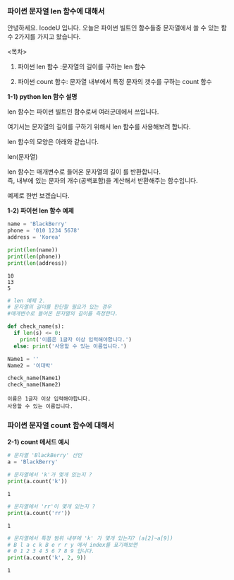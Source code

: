 ### 파이썬 문자열 len 함수에 대해서

안녕하세요. IcodeU 입니다. 
오늘은 파이썬 빌트인 함수들중 문자열에서 쓸 수 있는 함수 2가지를 가지고 왔습니다.

<목차>

1. 파이썬 len 함수 :문자열의 길이를 구하는 len 함수

2. 파이썬 count 함수: 문자열 내부에서 특정 문자의 갯수를 구하는 count 함수

**1-1) python len 함수 설명**

len 함수는 파이썬 빌트인 함수로써 여러군데에서 쓰입니다.

여기서는 문자열의 길이를 구하기 위해서 len 함수를 사용해보려 합니다.

len 함수의 모양은 아래와 같습니다.

len(문자열)

len 함수는 매개변수로 들어온 문자열의 길이 를 반환합니다.   
즉, 내부에 있는 문자의 개수(공백포함)을 계산해서 반환해주는 함수입니다.

예제로 한번 보겠습니다.

**1-2) 파이썬 len 함수 예제**


```python
name = 'BlackBerry'   
phone = '010 1234 5678' 
address = 'Korea'
```


```python
print(len(name))
print(len(phone))
print(len(address))
```

    10
    13
    5
    


```python
# len 예제 2. 
# 문자열의 길이를 판단할 필요가 있는 경우
#매개변수로 들어온 문자열의 길이를 측정한다.

def check_name(s): 
  if len(s) <= 0: 
    print('이름은 1글자 이상 입력해야합니다.') 
  else: print('사용할 수 있는 이름입니다.') 

Name1 = '' 
Name2 = '이대박'
```


```python
check_name(Name1)
check_name(Name2)
```

    이름은 1글자 이상 입력해야합니다.
    사용할 수 있는 이름입니다.
    

### 파이썬 문자열 count 함수에 대해서

**2-1) count 메서드 예시**


```python
# 문자열 'BlackBerry' 선언
a = 'BlackBerry'

# 문자열에서 'k'가 몇개 있는지 ?
print(a.count('k'))
```

    1
    


```python
# 문자열에서 'rr'이 몇개 있는지 ?
print(a.count('rr'))
```

    1
    


```python
# 문자열에서 특정 범위 내부에 'k' 가 몇개 있는지? (a[2]~a[9])
# B l a c k B e r r y 에서 index를 표기해보면  
# 0 1 2 3 4 5 6 7 8 9 입니다.
print(a.count('k', 2, 9))
```

    1
    
